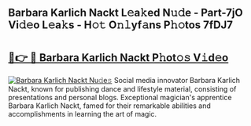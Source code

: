## Barbara Karlich Nackt L𝚎a𝚔ed N𝚞𝚍e - Part-7jO Vi𝚍𝚎o L𝚎a𝚔s - H𝚘𝚝 O𝚗𝚕yf𝚊ns P𝚑𝚘tos 7fDJ7

# <h2><a href="http://kf1t0g.oniu.top/?m=Barbara+Karlich+Nackt">🔗👉 🔴 Barbara Karlich Nackt P𝚑ot𝚘𝚜 V𝚒d𝚎o</a></h2>

[![Barbara Karlich Nackt Nu𝚍e𝚜](https://i.imgur.com/0qMVB7G.gif)](http://kf1t0g.oniu.top/?m=Barbara+Karlich+Nackt)
Social media innovator Barbara Karlich Nackt, known for publishing dance and lifestyle material, consisting of presentations and personal blogs. Exceptional magician's apprentice Barbara Karlich Nackt, famed for their remarkable abilities and accomplishments in learning the art of magic.  
